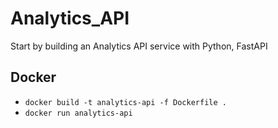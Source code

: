 # Analytics_API

Start by building an Analytics API service with Python, FastAPI



## Docker

- `docker build -t analytics-api -f Dockerfile .`
- `docker run analytics-api `